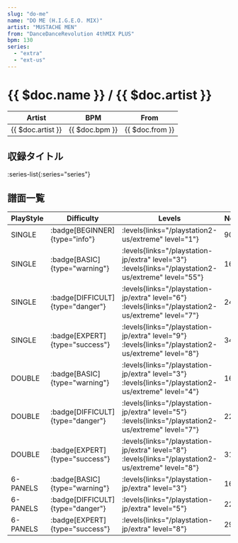 ```yaml
---
slug: "do-me"
name: "DO ME (H.I.G.E.O. MIX)"
artist: "MUSTACHE MEN"
from: "DanceDanceRevolution 4thMIX PLUS"
bpm: 130
series:
  - "extra"
  - "ext-us"
---
```


# {{ $doc.name }} / {{ $doc.artist }}

|Artist|BPM|From|
|------|---|----|
|{{ $doc.artist }}|{{ $doc.bpm }}|{{ $doc.from }}|

## 収録タイトル

:series-list{:series="series"}

## 譜面一覧

|PlayStyle|Difficulty|Levels|Notes|Movie|
|---------|----------|------|-----|-----|
|SINGLE| :badge[BEGINNER]{type="info"}| :levels{links="/playstation2-us/extreme" level="1"}|90/0||
|SINGLE| :badge[BASIC]{type="warning"}|<div class="field is-grouped is-grouped-multiline"> :levels{links="/playstation-jp/extra" level="3"}  :levels{links="/playstation2-us/extreme" level="55"}</div>|164/0||
|SINGLE| :badge[DIFFICULT]{type="danger"}|<div class="field is-grouped is-grouped-multiline"> :levels{links="/playstation-jp/extra" level="6"}  :levels{links="/playstation2-us/extreme" level="7"}</div>|244/0||
|SINGLE| :badge[EXPERT]{type="success"}|<div class="field is-grouped is-grouped-multiline"> :levels{links="/playstation-jp/extra" level="9"}  :levels{links="/playstation2-us/extreme" level="8"}</div>|346/0||
|DOUBLE| :badge[BASIC]{type="warning"}|<div class="field is-grouped is-grouped-multiline"> :levels{links="/playstation-jp/extra" level="3"}  :levels{links="/playstation2-us/extreme" level="4"}</div>|165/0||
|DOUBLE| :badge[DIFFICULT]{type="danger"}|<div class="field is-grouped is-grouped-multiline"> :levels{links="/playstation-jp/extra" level="5"}  :levels{links="/playstation2-us/extreme" level="7"}</div>|225/0||
|DOUBLE| :badge[EXPERT]{type="success"}|<div class="field is-grouped is-grouped-multiline"> :levels{links="/playstation-jp/extra" level="8"}  :levels{links="/playstation2-us/extreme" level="8"}</div>|314/0||
|6-PANELS| :badge[BASIC]{type="warning"}|<div class="field is-grouped is-grouped-multiline"> :levels{links="/playstation-jp/extra" level="3"}</div>|160/0||
|6-PANELS| :badge[DIFFICULT]{type="danger"}|<div class="field is-grouped is-grouped-multiline"> :levels{links="/playstation-jp/extra" level="5"}</div>|225/0||
|6-PANELS| :badge[EXPERT]{type="success"}|<div class="field is-grouped is-grouped-multiline"> :levels{links="/playstation-jp/extra" level="8"}</div>|293/0||
